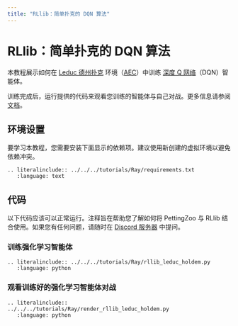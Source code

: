 ```yaml
---
title: "RLlib：简单扑克的 DQN 算法"
---
```


# RLlib：简单扑克的 DQN 算法

本教程展示如何在 [Leduc 德州扑克](/environments/classic/leduc_holdem/) 环境（[AEC](/api/aec/)）中训练 [深度 Q 网络](https://docs.ray.io/en/latest/rllib/rllib-algorithms.html#deep-q-networks-dqn-rainbow-parametric-dqn)（DQN）智能体。

训练完成后，运行提供的代码来观看您训练的智能体与自己对战。更多信息请参阅[文档](https://docs.ray.io/en/latest/rllib/rllib-saving-and-loading-algos-and-policies.html)。

## 环境设置
要学习本教程，您需要安装下面显示的依赖项。建议使用新创建的虚拟环境以避免依赖冲突。
```{eval-rst}
.. literalinclude:: ../../../tutorials/Ray/requirements.txt
   :language: text
```

## 代码
以下代码应该可以正常运行。注释旨在帮助您了解如何将 PettingZoo 与 RLlib 结合使用。如果您有任何问题，请随时在 [Discord 服务器](https://discord.gg/nhvKkYa6qX) 中提问。

### 训练强化学习智能体

```{eval-rst}
.. literalinclude:: ../../../tutorials/Ray/rllib_leduc_holdem.py
   :language: python
```

### 观看训练好的强化学习智能体对战

```{eval-rst}
.. literalinclude:: ../../../tutorials/Ray/render_rllib_leduc_holdem.py
   :language: python
```
